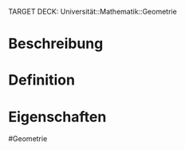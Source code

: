 TARGET DECK: Universität::Mathematik::Geometrie

# Beschreibung


# Definition

# Eigenschaften


#Geometrie



